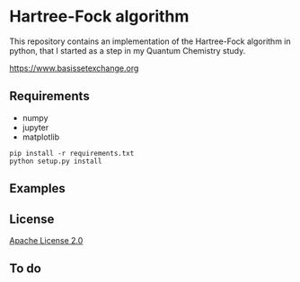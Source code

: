 # Hartree-Fock algorithm

This repository contains an implementation of the Hartree-Fock algorithm in python, that I started as a step in my Quantum Chemistry study.

https://www.basissetexchange.org
## Requirements

* numpy
* jupyter
* matplotlib

```shell
pip install -r requirements.txt
python setup.py install
```
 ## Examples 
 
## License
[Apache License 2.0](https://github.com/MatthieuSarkis/Quantum-Chemistry-Hartree-Fock/blob/master/LICENSE)

## To do
